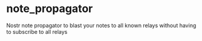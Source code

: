 # note_propagator
Nostr note propagator to blast your notes to all known relays without having to subscribe to all relays
